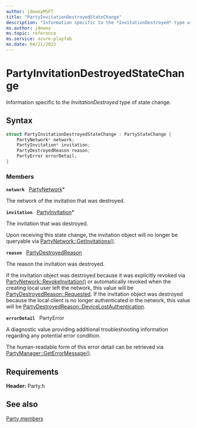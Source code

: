 ```yaml
---
author: jdeweyMSFT
title: "PartyInvitationDestroyedStateChange"
description: "Information specific to the *InvitationDestroyed* type of state change."
ms.author: jdewey
ms.topic: reference
ms.service: azure-playfab
ms.date: 04/21/2022
---
```


# PartyInvitationDestroyedStateChange  

Information specific to the *InvitationDestroyed* type of state change.  

## Syntax  
  
```cpp
struct PartyInvitationDestroyedStateChange : PartyStateChange {  
    PartyNetwork* network;  
    PartyInvitation* invitation;  
    PartyDestroyedReason reason;  
    PartyError errorDetail;  
}  
```
  
### Members  
  
**`network`** &nbsp; [PartyNetwork](../classes/PartyNetwork/partynetwork.md)*  
  
The network of the invitation that was destroyed.
  
**`invitation`** &nbsp; [PartyInvitation](../classes/PartyInvitation/partyinvitation.md)*  
  
The invitation that was destroyed.
  
Upon receiving this state change, the invitation object will no longer be queryable via [PartyNetwork::GetInvitations()](../classes/PartyNetwork/methods/partynetwork_getinvitations.md).
  
**`reason`** &nbsp; [PartyDestroyedReason](../enums/partydestroyedreason.md)  
  
The reason the invitation was destroyed.
  
If the invitation object was destroyed because it was explicitly revoked via [PartyNetwork::RevokeInvitation()](../classes/PartyNetwork/methods/partynetwork_revokeinvitation.md) or automatically revoked when the creating local user left the network, this value will be [PartyDestroyedReason::Requested](../enums/partydestroyedreason.md). If the invitation object was destroyed because the local client is no longer authenticated in the network, this value will be [PartyDestroyedReason::DeviceLostAuthentication](../enums/partydestroyedreason.md).
  
**`errorDetail`** &nbsp; PartyError  
  
A diagnostic value providing additional troubleshooting information regarding any potential error condition.
  
The human-readable form of this error detail can be retrieved via [PartyManager::GetErrorMessage()](../classes/PartyManager/methods/partymanager_geterrormessage.md).
  
  
## Requirements  
  
**Header:** Party.h
  
## See also  
[Party members](../party_members.md)  

  
  
